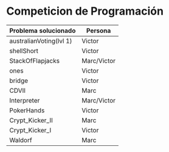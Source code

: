 # Competicion de Programación
Problema solucionado |Persona
-------- | -----
australianVoting(lvl 1) |Victor
shellShort|Victor
StackOfFlapjacks|Marc/Victor
ones|Victor
bridge|Victor
CDVII|Marc
Interpreter|Marc/Victor
PokerHands|Victor
Crypt_Kicker_II|Marc
Crypt_Kicker_I|Victor
Waldorf|Marc

